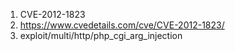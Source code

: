 1. CVE-2012-1823
2. https://www.cvedetails.com/cve/CVE-2012-1823/
3. exploit/multi/http/php_cgi_arg_injection

